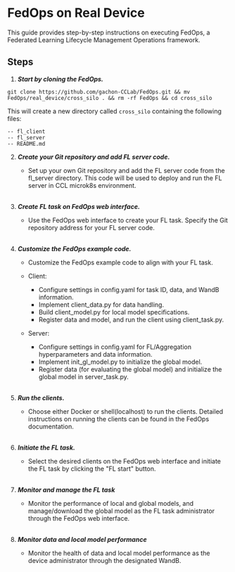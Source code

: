 # FedOps on Real Device

This guide provides step-by-step instructions on executing FedOps, a Federated Learning Lifecycle Management Operations framework.

## Steps

1. ***Start by cloning the FedOps.***

```shell
git clone https://github.com/gachon-CCLab/FedOps.git && mv FedOps/real_device/cross_silo . && rm -rf FedOps && cd cross_silo
```

This will create a new directory called `cross_silo` containing the following files:

```shell
-- fl_client
-- fl_server
-- README.md
```

2. ***Create your Git repository and add FL server code.***
   - Set up your own Git repository and add the FL server code from the fl_server directory. 
   This code will be used to deploy and run the FL server in CCL microk8s environment.
   <br></br>

3. ***Create FL task on FedOps web interface.***
   - Use the FedOps web interface to create your FL task. 
   Specify the Git repository address for your FL server code.
   <br></br>

4. ***Customize the FedOps example code.***
   - Customize the FedOps example code to align with your FL task.
   - Client:
     - Configure settings in config.yaml for task ID, data, and WandB information.
     - Implement client_data.py for data handling.
     - Build client_model.py for local model specifications.
     - Register data and model, and run the client using client_task.py.

   - Server:
     - Configure settings in config.yaml for FL/Aggregation hyperparameters and data information.
     - Implement init_gl_model.py to initialize the global model.
     - Register data (for evaluating the global model) and initialize the global model in server_task.py.
   <br></br>

5. ***Run the clients.***
   - Choose either Docker or shell(localhost) to run the clients. 
   Detailed instructions on running the clients can be found in the FedOps documentation.
   <br></br>

6. ***Initiate the FL task.***
   - Select the desired clients on the FedOps web interface and initiate the FL task by clicking the "FL start" button.
   <br></br>

7. ***Monitor and manage the FL task***
   - Monitor the performance of local and global models, 
   and manage/download the global model as the FL task administrator through the FedOps web interface.
   <br></br>

8. ***Monitor data and local model performance*** 
   - Monitor the health of data and local model performance as the device administrator through the designated WandB.
   <br></br>
